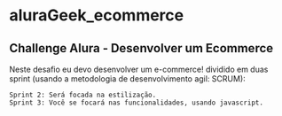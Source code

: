 # aluraGeek_ecommerce
## Challenge Alura - Desenvolver um Ecommerce

Neste desafio eu devo desenvolver um e-commerce! dividido em duas sprint (usando a metodologia de desenvolvimento agil: SCRUM):

    Sprint 2: Será focada na estilização.
    Sprint 3: Você se focará nas funcionalidades, usando javascript.

